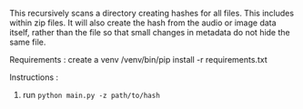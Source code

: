 This recursively scans a directory creating hashes for all files.  This includes within zip files.  It will also create the hash from the audio or image data itself, rather than the file so that small changes in metadata do not hide the same file.



Requirements :
  create a venv
  /venv/bin/pip install -r requirements.txt

Instructions : 
  1. run `python main.py -z path/to/hash`
  
